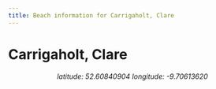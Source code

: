 ```yaml
---
title: Beach information for Carrigaholt, Clare
---
```

# Carrigaholt, Clare 

<div align="center"><i>latitude: 52.60840904 longitude: -9.70613620</i></div>